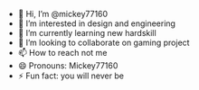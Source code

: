 - 👋 Hi, I’m @mickey77160
- 👀 I’m interested in design and engineering
- 🌱 I’m currently learning new hardskill
- 💞️ I’m looking to collaborate on gaming project
- 📫 How to reach not me 
- 😄 Pronouns: Mickey77160
- ⚡ Fun fact: you will never be

<!---
mickey77160/mickey77160 is a ✨ special ✨ repository because its `README.md` (this file) appears on your GitHub profile.
You can click the Preview link to take a look at your changes.
--->
